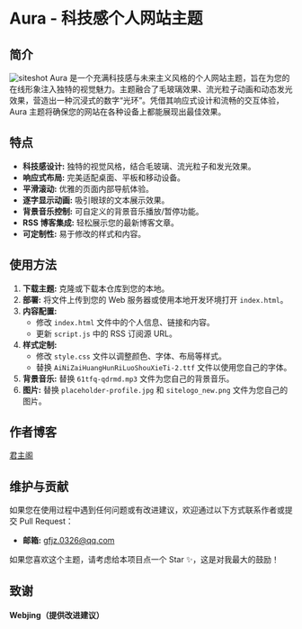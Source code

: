 # Aura - 科技感个人网站主题

## 简介
![siteshot](/d:/CODE/Web开发/高峰君主の前端宇宙/siteshot.png)
Aura 是一个充满科技感与未来主义风格的个人网站主题，旨在为您的在线形象注入独特的视觉魅力。主题融合了毛玻璃效果、流光粒子动画和动态发光效果，营造出一种沉浸式的数字“光环”。凭借其响应式设计和流畅的交互体验，Aura 主题将确保您的网站在各种设备上都能展现出最佳效果。

## 特点

*   **科技感设计:** 独特的视觉风格，结合毛玻璃、流光粒子和发光效果。
*   **响应式布局:** 完美适配桌面、平板和移动设备。
*   **平滑滚动:** 优雅的页面内部导航体验。
*   **逐字显示动画:** 吸引眼球的文本展示效果。
*   **背景音乐控制:** 可自定义的背景音乐播放/暂停功能。
*   **RSS 博客集成:** 轻松展示您的最新博客文章。
*   **可定制性:** 易于修改的样式和内容。

## 使用方法

1.  **下载主题:** 克隆或下载本仓库到您的本地。
2.  **部署:** 将文件上传到您的 Web 服务器或使用本地开发环境打开 `index.html`。
3.  **内容配置:**
    *   修改 `index.html` 文件中的个人信息、链接和内容。
    *   更新 `script.js` 中的 RSS 订阅源 URL。
4.  **样式定制:**
    *   修改 `style.css` 文件以调整颜色、字体、布局等样式。
    *   替换 `AiNiZaiHuangHunRiLuoShouXieTi-2.ttf` 文件以使用您自己的字体。
5.  **背景音乐:** 替换 `61tfq-qdrmd.mp3` 文件为您自己的背景音乐。
6.  **图片:** 替换 `placeholder-profile.jpg` 和 `sitelogo_new.png` 文件为您自己的图片。

## 作者博客

[君主阁](https://gfjzz.cn)

## 维护与贡献

如果您在使用过程中遇到任何问题或有改进建议，欢迎通过以下方式联系作者或提交 Pull Request：

*   **邮箱:** gfjz.0326@qq.com

如果您喜欢这个主题，请考虑给本项目点一个 Star ✨，这是对我最大的鼓励！

## 致谢

<h4>Webjing（提供改进建议）</h4>